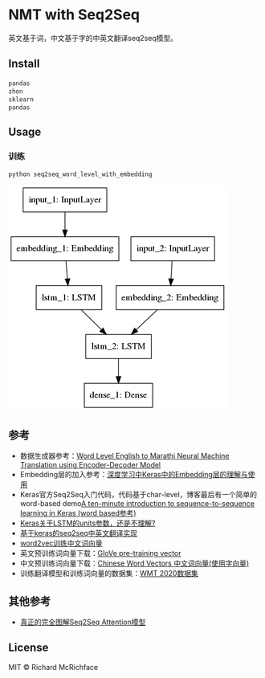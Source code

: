 # NMT with Seq2Seq

英文基于词，中文基于字的中英文翻译seq2seq模型。

## Install

```
pandas
zhon
sklearn
pandas
```

## Usage

### 训练

```shell
python seq2seq_word_level_with_embedding
```
![模型架构](img/model.png)


## 参考
- 数据生成器参考：[Word Level English to Marathi Neural Machine Translation using Encoder-Decoder Model](https://towardsdatascience.com/word-level-english-to-marathi-neural-machine-translation-using-seq2seq-encoder-decoder-lstm-model-1a913f2dc4a7)
- Embedding层的加入参考：[深度学习中Keras中的Embedding层的理解与使用](http://frankchen.xyz/2017/12/18/How-to-Use-Word-Embedding-Layers-for-Deep-Learning-with-Keras/)
- Keras官方Seq2Seq入门代码，代码基于char-level，博客最后有一个简单的word-based demo[A ten-minute introduction to sequence-to-sequence learning in Keras (word based参考)](https://blog.keras.io/a-ten-minute-introduction-to-sequence-to-sequence-learning-in-keras.html)
- [Keras关于LSTM的units参数，还是不理解?](https://www.zhihu.com/question/64470274)
- [基于keras的seq2seq中英文翻译实现](https://blog.csdn.net/PIPIXIU/article/details/81016974)
- [word2vec训练中文词向量](https://blog.csdn.net/lilong117194/article/details/82849054)
- 英文预训练词向量下载：[GloVe pre-training vector](https://nlp.stanford.edu/projects/glove/)
- 中文预训练词向量下载：[Chinese Word Vectors 中文词向量(使用字向量)](https://github.com/Embedding/Chinese-Word-Vectors)
- 训练翻译模型和训练词向量的数据集：[WMT 2020数据集](http://www.statmt.org/wmt20/translation-task.html)

## 其他参考

- [真正的完全图解Seq2Seq Attention模型](https://zhuanlan.zhihu.com/p/40920384)

## License

MIT © Richard McRichface